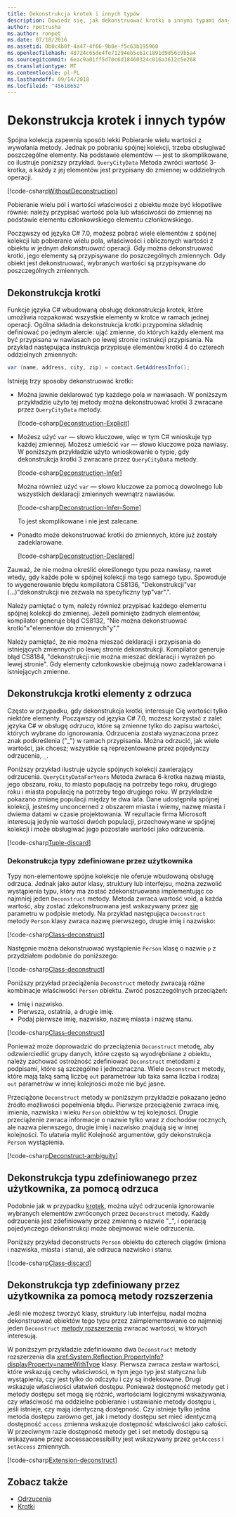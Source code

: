 ```yaml
---
title: Dekonstrukcja krotek i innych typów
description: Dowiedz się, jak dekonstruować krotki a innymi typami danych.
author: rpetrusha
ms.author: ronpet
ms.date: 07/18/2016
ms.assetid: 0b0c4b0f-4a47-4f66-9b8e-f5c63b195960
ms.openlocfilehash: 48724c65de4fe71294eb5c61c1891d9d56c9b5a4
ms.sourcegitcommit: 6eac9a01ff5d70c6d18460324c016a3612c5e268
ms.translationtype: MT
ms.contentlocale: pl-PL
ms.lasthandoff: 09/14/2018
ms.locfileid: "45618652"
---
```

# <a name="deconstructing-tuples-and-other-types"></a>Dekonstrukcja krotek i innych typów

Spójna kolekcja zapewnia sposób lekki Pobieranie wielu wartości z wywołania metody. Jednak po pobraniu spójnej kolekcji, trzeba obsługiwać poszczególne elementy. Na podstawie elementów — jest to skomplikowane, co ilustruje poniższy przykład. `QueryCityData` Metoda zwróci wartość 3-krotka, a każdy z jej elementów jest przypisany do zmiennej w oddzielnych operacji.

[!code-csharp[WithoutDeconstruction](../../samples/snippets/csharp/programming-guide/deconstructing-tuples/deconstruct-tuple1.cs)]

Pobieranie wielu pól i wartości właściwości z obiektu może być kłopotliwe równie: należy przypisać wartość pola lub właściwości do zmiennej na podstawie elementu członkowskiego elementu członkowskiego.

Począwszy od języka C# 7.0, możesz pobrać wiele elementów z spójnej kolekcji lub pobieranie wielu pola, właściwości i obliczonych wartości z obiektu w jednym *dekonstruować* operacji. Gdy można dekonstruować krotki, jego elementy są przypisywane do poszczególnych zmiennych. Gdy obiekt jest dekonstruować, wybranych wartości są przypisywane do poszczególnych zmiennych.

## <a name="deconstructing-a-tuple"></a>Dekonstrukcja krotki

Funkcje języka C# wbudowaną obsługę dekonstrukcja krotek, które umożliwia rozpakować wszystkie elementy w krotce w ramach jednej operacji. Ogólna składnia dekonstrukcja krotki przypomina składnię definiować po jednym alercie: ująć zmienne, do których każdy element ma być przypisana w nawiasach po lewej stronie instrukcji przypisania. Na przykład następująca instrukcja przypisuje elementów krotki 4 do czterech oddzielnych zmiennych:

```csharp
var (name, address, city, zip) = contact.GetAddressInfo();
```

Istnieją trzy sposoby dekonstruować krotki:

- Można jawnie deklarować typ każdego pola w nawiasach. W poniższym przykładzie użyto tej metody można dekonstruować krotki 3 zwracane przez `QueryCityData` metody.

    [!code-csharp[Deconstruction-Explicit](../../samples/snippets/csharp/programming-guide/deconstructing-tuples/deconstruct-tuple2.cs#1)]

- Możesz użyć `var` — słowo kluczowe, więc w tym C# wnioskuje typ każdej zmiennej. Możesz umieścić `var` — słowo kluczowe poza nawiasy. W poniższym przykładzie użyto wnioskowanie o typie, gdy dekonstrukcja krotki 3 zwracane przez `QueryCityData` metody.

    [!code-csharp[Deconstruction-Infer](../../samples/snippets/csharp/programming-guide/deconstructing-tuples/deconstruct-tuple3.cs#1)]

    Można również użyć `var` — słowo kluczowe za pomocą dowolnego lub wszystkich deklaracji zmiennych wewnątrz nawiasów.

    [!code-csharp[Deconstruction-Infer-Some](../../samples/snippets/csharp/programming-guide/deconstructing-tuples/deconstruct-tuple4.cs#1)]

    To jest skomplikowane i nie jest zalecane.

- Ponadto może dekonstruować krotki do zmiennych, które już zostały zadeklarowane.

    [!code-csharp[Deconstruction-Declared](../../samples/snippets/csharp/programming-guide/deconstructing-tuples/deconstruct-tuple5.cs#1)]

Zauważ, że nie można określić określonego typu poza nawiasy, nawet wtedy, gdy każde pole w spójnej kolekcji ma tego samego typu. Spowoduje to wygenerowanie błędu kompilatora CS8136, "Dekonstrukcji"var (...)"dekonstrukcji nie zezwala na specyficzny typ"var".".

Należy pamiętać o tym, należy również przypisać każdego elementu spójnej kolekcji do zmiennej. Jeżeli pominięto żadnych elementów, kompilator generuje błąd CS8132, "Nie można dekonstruować krotki"x"elementów do zmiennych"y"."

Należy pamiętać, że nie można mieszać deklaracji i przypisania do istniejących zmiennych po lewej stronie dekonstrukcji. Kompilator generuje błąd CS8184, "dekonstrukcji nie można mieszać deklaracji i wyrażeń po lewej stronie". Gdy elementy członkowskie obejmują nowo zadeklarowana i istniejących zmienne.

## <a name="deconstructing-tuple-elements-with-discards"></a>Dekonstrukcja krotki elementy z odrzuca

Często w przypadku, gdy dekonstrukcja krotki, interesuje Cię wartości tylko niektóre elementy. Począwszy od języka C# 7.0, możesz korzystać z zalet języka C# w obsługę *odrzuca*, które są zmienne tylko do zapisu wartości, których wybrane do ignorowania. Odrzucenia została wyznaczona przez znak podkreślenia ("\_") w ramach przypisania. Można odrzucić, jak wiele wartości, jak chcesz; wszystkie są reprezentowane przez pojedynczy odrzucenia, `_`.

Poniższy przykład ilustruje użycie spójnych kolekcji zawierający odrzucenia. `QueryCityDataForYears` Metoda zwraca 6-krotka nazwą miasta, jego obszaru, roku, to miasto populację na potrzeby tego roku, drugiego roku i miasta populację na potrzeby tego drugiego roku. W przykładzie pokazano zmianę populacji między te dwa lata. Dane udostępniła spójnej kolekcji, jesteśmy unconcerned z obszarem miasta i wiemy, nazwę miasta i dwiema datami w czasie projektowania. W rezultacie firma Microsoft interesują jedynie wartości dwóch populacji, przechowywane w spójnej kolekcji i może obsługiwać jego pozostałe wartości jako odrzucenia.  

[!code-csharp[Tuple-discard](../../samples/snippets/csharp/programming-guide/deconstructing-tuples/discard-tuple1.cs)]

### <a name="deconstructing-user-defined-types"></a>Dekonstrukcja typy zdefiniowane przez użytkownika

Typy non-elementowe spójne kolekcje nie oferuje wbudowaną obsługę odrzuca. Jednak jako autor klasy, struktury lub interfejsu, można zezwolić wystąpienia typu, który ma zostać zdekonstruowana implementując co najmniej jeden `Deconstruct` metody. Metoda zwraca wartość void, a każda wartość, aby zostać zdekonstruowana jest wskazywany przez [się](language-reference/keywords/out-parameter-modifier.md) parametru w podpisie metody. Na przykład następująca `Deconstruct` metody `Person` klasy zwraca nazwę pierwszego, drugie imię i nazwisko:

[!code-csharp[Class-deconstruct](../../samples/snippets/csharp/programming-guide/deconstructing-tuples/deconstruct-class1.cs#1)]

Następnie można dekonstruować wystąpienie `Person` klasę o nazwie `p` z przydziałem podobnie do poniższego:

[!code-csharp[Class-deconstruct](../../samples/snippets/csharp/programming-guide/deconstructing-tuples/deconstruct-class1.cs#2)]

Poniższy przykład przeciążenia `Deconstruct` metody zwracają różne kombinacje właściwości `Person` obiektu. Zwróć poszczególnych przeciążeń:

- Imię i nazwisko.
- Pierwsza, ostatnia, a drugie imię.
- Podaj pierwsze imię, nazwisko, nazwę miasta i nazwę stanu.

[!code-csharp[Class-deconstruct](../../samples/snippets/csharp/programming-guide/deconstructing-tuples/deconstruct-class2.cs)]

Ponieważ może doprowadzić do przeciążenia `Deconstruct` metodę, aby odzwierciedlić grupy danych, które często są wyodrębniane z obiektu, należy zachować ostrożność zdefiniować `Deconstruct` metodami z podpisami, które są szczególne i jednoznaczna. Wiele `Deconstruct` metody, które mają taką samą liczbę `out` parametrów lub taka sama liczba i rodzaj `out` parametrów w innej kolejności może nie być jasne.

Przeciążone `Deconstruct` metody w poniższym przykładzie pokazano jedno źródło możliwości popełnienia błędu. Pierwsze przeciążenie zwraca imię, imienia, nazwiska i wieku `Person` obiektów w tej kolejności. Drugie przeciążenie zwraca informacje o nazwie tylko wraz z dochodów rocznych, ale nazwa pierwszego, drugie imię i nazwisko znajdują się w innej kolejności. To ułatwia mylić Kolejność argumentów, gdy dekonstrukcja `Person` wystąpienia.

[!code-csharp[Deconstruct-ambiguity](../../samples/snippets/csharp/programming-guide/deconstructing-tuples/deconstruct-ambiguous.cs)]

## <a name="deconstructing-a-user-defined-type-with-discards"></a>Dekonstrukcja typu zdefiniowanego przez użytkownika, za pomocą odrzuca

Podobnie jak w przypadku [krotek](#deconstructing-tuple-elements-with-discards), można użyć odrzucenia ignorowanie wybranych elementów zwróconych przez `Deconstruct` metody. Każdy odrzucenia jest zdefiniowany przez zmienną o nazwie "\_", i operacją pojedynczego dekonstrukcji może obejmować wiele odrzucenia.

Poniższy przykład deconstructs `Person` obiektu do czterech ciągów (imiona i nazwiska, miasta i stanu), ale odrzuca nazwisko i stanu.

[!code-csharp[Class-discard](../../samples/snippets/csharp/programming-guide/deconstructing-tuples/class-discard1.cs#1)]

## <a name="deconstructing-a-user-defined-type-with-an-extension-method"></a>Dekonstrukcja typ zdefiniowany przez użytkownika za pomocą metody rozszerzenia

Jeśli nie możesz tworzyć klasy, struktury lub interfejsu, nadal można dekonstruować obiektów tego typu przez zaimplementowanie co najmniej jeden `Deconstruct` [metody rozszerzenia](programming-guide/classes-and-structs/extension-methods.md) zwracać wartości, w których interesują.

W poniższym przykładzie zdefiniowano dwa `Deconstruct` metody rozszerzenia dla <xref:System.Reflection.PropertyInfo?displayProperty=nameWithType> klasy. Pierwsza zwraca zestaw wartości, które wskazują cechy właściwości, w tym jego typ jest statyczna lub wystąpienia, czy jest tylko do odczytu i czy są indeksowane. Drugi wskazuje właściwości ułatwień dostępu. Ponieważ dostępność metody get i metody dostępu set mogą się różnić, wartościami logicznymi wskazywania, czy właściwość ma oddzielne pobieranie i ustawianie metody dostępu i, jeśli istnieje, czy mają identyczną dostępność. Czy istnieje tylko jedna metoda dostępu zarówno get, jak i metody dostępu set mieć identyczną dostępność `access` zmienna wskazuje dostępność właściwości jako całości. W przeciwnym razie dostępność metody get i set metody dostępu są wskazywane przez accessaccessibility jest wskazywany przez `getAccess` i `setAccess` zmiennych.

[!code-csharp[Extension-deconstruct](../../samples/snippets/csharp/programming-guide/deconstructing-tuples/deconstruct-extension1.cs)]

## <a name="see-also"></a>Zobacz także

- [Odrzucenia](discards.md)
- [Krotki](tuples.md)  
